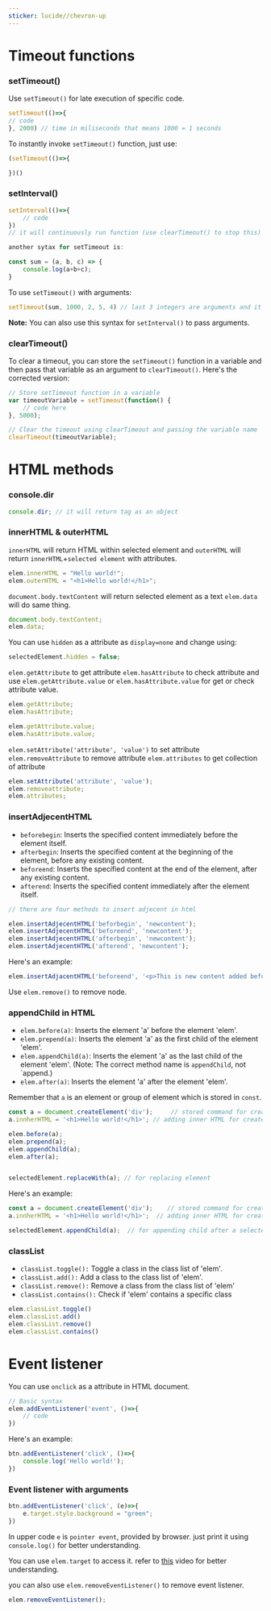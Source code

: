```yaml
---
sticker: lucide//chevron-up
---
```

# Timeout functions

### setTimeout()

Use `setTimeout()` for late execution of specific code.

```js
setTimeout(()=>{
// code
}, 2000) // time in miliseconds that means 1000 = 1 seconds
```

To instantly invoke `setTimeout()` function, just use:

```js
(setTimeout(()=>{

})() 
```

### setInterval()

```js
setInterval(()=>{
	// code
}) 
// it will continuously run function (use clearTimeout() to stop this)

another sytax for setTimeout is:

const sum = (a, b, c) => {
	console.log(a+b+c);
}
```

To use `setTimeout()` with arguments:

```js
setTimeout(sum, 1000, 2, 5, 4) // last 3 integers are arguments and it will be invoked after 1s(1000 mili seconds)
```

**Note:** You can also use this syntax for `setInterval()` to pass arguments.
### clearTimeout()

To clear a timeout, you can store the `setTimeout()` function in a variable and then pass that variable as an argument to `clearTimeout()`. Here's the corrected version:

```js
// Store setTimeout function in a variable
var timeoutVariable = setTimeout(function() {
    // code here
}, 5000);

// Clear the timeout using clearTimeout and passing the variable name
clearTimeout(timeoutVariable);

```
# HTML methods
### console.dir

```js
console.dir; // it will return tag as an object
```

### innerHTML & outerHTML

`innerHTML` will return HTML within selected element and `outerHTML` will return `innerHTML`+`selected element` with attributes.

```js
elem.innerHTML = "Hello world!";
elem.outerHTML = "<h1>Hello world!</h1>";
```

`document.body.textContent` will return selected element as a text
`elem.data` will do same thing.

```js
document.body.textContent;
elem.data;
```

You can use `hidden` as a attribute as `display=none` and change using:

```js
selectedElement.hidden = false;
```

`elem.getAttribute` to get attribute
`elem.hasAttribute` to check attribute
and use `elem.getAttribute.value` or `elem.hasAttribute.value` for get or check attribute value.

```js
elem.getAttribute;
elem.hasAttribute;

elem.getAttribute.value;
elem.hasAttribute.value;
```

`elem.setAttribute('attribute', 'value')` to set attribute
`elem.removeAttribute` to remove attribute
`elem.attributes` to get collection of attribute

```js
elem.setAttribute('attribute', 'value');
elem.removeattribute;
elem.attributes;
```

### insertAdjecentHTML

- `beforebegin`: Inserts the specified content immediately before the element itself.
- `afterbegin`: Inserts the specified content at the beginning of the element, before any existing content.
- `beforeend`: Inserts the specified content at the end of the element, after any existing content.
- `afterend`: Inserts the specified content immediately after the element itself.

```js
// there are four methods to insert adjecent in html

elem.insertAdjecentHTML('beforbegin', 'newcontent');
elem.insertAdjecentHTML('beforeend', 'newcontent');
elem.insertAdjecentHTML('afterbegin', 'newcontent');
elem.insertAdjecentHTML('afterend', 'newcontent');
```

Here's an example:

```js
elem.insertAdjacentHTML('beforeend', '<p>This is new content added before the end.</p>');
```

Use `elem.remove()` to remove node.

### appendChild in HTML

- `elem.before(a)`: Inserts the element 'a' before the element 'elem'.
- `elem.prepend(a)`: Inserts the element 'a' as the first child of the element 'elem'.
- `elem.appendChild(a)`: Inserts the element 'a' as the last child of the element 'elem'. (Note: The correct method name is `appendChild`, not `append.)
- `elem.after(a)`: Inserts the element 'a' after the element 'elem'.

Remember that `a` is an element or group of element which is stored in `const`.

```js
const a = document.createElement('div');	 // stored command for creating a new element
a.innherHTML = '<h1>Hello world!</h1>';	// adding inner HTML for created element

elem.before(a);
elem.prepend(a);
elem.appendChild(a);
elem.after(a);


selectedElement.replaceWith(a);	// for replacing element
```

Here's an example:

```js
const a = document.createElement('div');	// stored command for creating a new element
a.innherHTML = '<h1>Hello world!</h1>';  // adding inner HTML for created element

selectedElement.appendChild(a);  // for appending child after a selected element
```

### classList

- `classList.toggle():` Toggle a class in the class list of 'elem'.
- `classList.add():` Add a class to the class list of 'elem'.
- `classList.remove():` Remove a class from the class list of 'elem'
- `classList.contains():` Check if 'elem' contains a specific class

```js
elem.classList.toggle()
elem.classList.add()
elem.classList.remove()
elem.classList.contains()
```
# Event listener 

You can use `onclick` as a attribute in HTML document.

```js
// Basic syntax
elem.addEventListener('event', ()=>{
	// code
})
```

Here's an example:

```js
btn.addEventListener('click', ()=>{
	console.log('Hello world!');
})
```

### Event listener with arguments

```js
btn.addEventListener('click', (e)=>{
	e.target.style.background = "green";
})
```

In upper code `e` is `pointer event`, provided by browser. just print it using `console.log()` for better understanding.

You can use `elem.target` to access it. refer to [this](https://youtu.be/rFq0HVOdDo4?si=UQR7R6tU5l9Iahf_) video for better understanding.

you can also use `elem.removeEventListener()` to remove event listener.

```js
elem.removeEventListener();
```